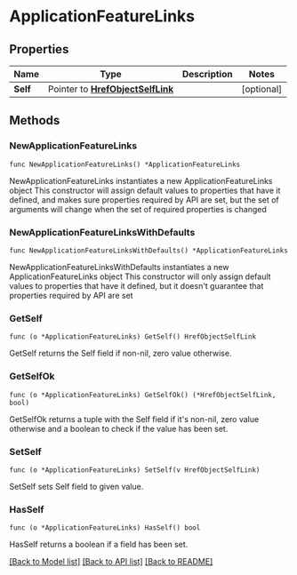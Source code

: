# ApplicationFeatureLinks

## Properties

Name | Type | Description | Notes
------------ | ------------- | ------------- | -------------
**Self** | Pointer to [**HrefObjectSelfLink**](HrefObjectSelfLink.md) |  | [optional] 

## Methods

### NewApplicationFeatureLinks

`func NewApplicationFeatureLinks() *ApplicationFeatureLinks`

NewApplicationFeatureLinks instantiates a new ApplicationFeatureLinks object
This constructor will assign default values to properties that have it defined,
and makes sure properties required by API are set, but the set of arguments
will change when the set of required properties is changed

### NewApplicationFeatureLinksWithDefaults

`func NewApplicationFeatureLinksWithDefaults() *ApplicationFeatureLinks`

NewApplicationFeatureLinksWithDefaults instantiates a new ApplicationFeatureLinks object
This constructor will only assign default values to properties that have it defined,
but it doesn't guarantee that properties required by API are set

### GetSelf

`func (o *ApplicationFeatureLinks) GetSelf() HrefObjectSelfLink`

GetSelf returns the Self field if non-nil, zero value otherwise.

### GetSelfOk

`func (o *ApplicationFeatureLinks) GetSelfOk() (*HrefObjectSelfLink, bool)`

GetSelfOk returns a tuple with the Self field if it's non-nil, zero value otherwise
and a boolean to check if the value has been set.

### SetSelf

`func (o *ApplicationFeatureLinks) SetSelf(v HrefObjectSelfLink)`

SetSelf sets Self field to given value.

### HasSelf

`func (o *ApplicationFeatureLinks) HasSelf() bool`

HasSelf returns a boolean if a field has been set.


[[Back to Model list]](../README.md#documentation-for-models) [[Back to API list]](../README.md#documentation-for-api-endpoints) [[Back to README]](../README.md)



